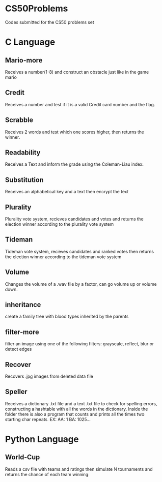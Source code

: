 # CS50Problems
Codes submitted for the CS50 problems set

# C Language

## Mario-more

Receives a number(1-8) and construct an obstacle just like in the game mario

## Credit

Receives a number and test if it is a valid Credit card number and the flag.

## Scrabble

Receives 2 words and test which one scores higher, then returns the winner.

## Readability

Receives a Text and inform the grade using the Coleman-Liau index.

## Substitution

Receives an alphabetical key and a text then encrypt the text

## Plurality

Plurality vote system, recieves candidates and votes and returns the election winner according to the plurality vote system

## Tideman

Tideman vote system, recieves candidates and ranked votes then returns the election winner according to the tideman vote system

## Volume

Changes the volume of a .wav file by a factor, can go volume up or volume down.

## inheritance

create a family tree with blood types inherited by the parents

## filter-more

filter an image using one of the following filters: grayscale, reflect, blur or detect edges

## Recover

Recovers .jpg images from deleted data file

## Speller

Receives a dictionary .txt file and a text .txt file to check for spelling errors, constructing a hashtable with all the words in the dictionary. Inside the folder there is also a program that counts and prints all the times two starting char repeats. EX: AA: 1    BA: 1025...

# Python Language

## World-Cup

Reads a csv file with teams and ratings then simulate N tournaments and returns the chance of each team winning

